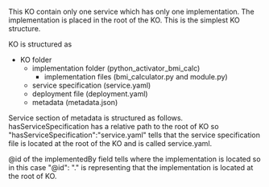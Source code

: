 This KO contain only one service which has only one implementation. The implementation is placed in the root of the KO. This is the simplest KO structure. 

KO is structured as

- KO folder 
    - implementation folder (python_activator_bmi_calc)
        - implementation files (bmi_calculator.py and module.py)
    - service specification (service.yaml)
    - deployment file (deployment.yaml)
    - metadata (metadata.json)

Service section of metadata is structured as follows. hasServiceSpecification has a relative path to the root of KO so "hasServiceSpecification":"service.yaml" tells that the service specification file is located at the root of the KO and is called service.yaml.

@id of the implementedBy field tells where the implementation is located so in this case "@id": "." is representing that the implementation is located at the root of KO.
